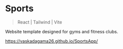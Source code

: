 # Sports

> React | Tailwind | Vite  

Website template designed for gyms and fitness clubs.

https://vaskadagama26.github.io/SportsApp/
